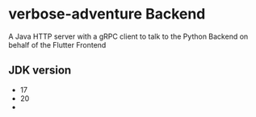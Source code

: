 # verbose-adventure Backend

A Java HTTP server with a gRPC client to talk to the Python Backend on behalf of the Flutter Frontend

## JDK version
- 17
- 20
- 
